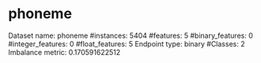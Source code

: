# phoneme
Dataset name: phoneme
#instances: 5404
#features: 5
  #binary_features: 0
  #integer_features: 0
  #float_features: 5
Endpoint type: binary
#Classes: 2
Imbalance metric: 0.170591622512
